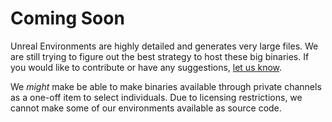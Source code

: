 # Coming Soon
Unreal Environments are highly detailed and generates very large files. We are still trying to figure out the best strategy to host these big binaries. If you would like to contribute or have any suggestions, [let us know](https://github.com/Microsoft/AirSim/issues). 

We *might* make be able to make binaries available through private channels as a one-off item to select individuals. Due to licensing restrictions, we cannot make some of our environments available as source code.
